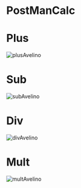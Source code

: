 # PostManCalc

<h1>Plus</h1>

![plusAvelino](https://user-images.githubusercontent.com/54274795/199851900-87cf3cac-f24f-4e56-a60b-3277d595d7c1.PNG)

<h1>Sub</h1>

![subAvelino](https://user-images.githubusercontent.com/54274795/199852018-b9bf6233-6efc-4241-b338-e421461b85a6.PNG)

<h1>Div</h1>

![divAvelino](https://user-images.githubusercontent.com/54274795/199852177-d0585c83-2812-4bc0-ac5d-e81cd2e43f16.PNG)

<h1>Mult</h1>

![multAvelino](https://user-images.githubusercontent.com/54274795/199852190-d532f6bc-2d9e-4643-9a91-6453d5b2335d.PNG)
